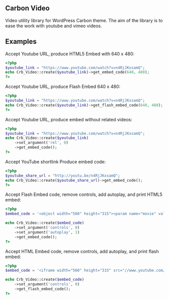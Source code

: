 ## Carbon Video

Video utility library for WordPress Carbon theme. The aim of the library is to ease the work with youtube and vimeo videos.

## Examples

Accept Youtube URL, produce HTML5 Embed with 640 x 480:

```php	
<?php
$youtube_link = "https://www.youtube.com/watch?v=n4RjJKxsamQ";
echo Crb_Video::create($youtube_link)->get_embed_code(640, 480);
?>
```

Accept Youtube URL, produce Flash Embed 640 x 480:

```php
<?php
$youtube_link = "https://www.youtube.com/watch?v=n4RjJKxsamQ";
echo Crb_Video::create($youtube_link)->get_flash_embed_code(640, 480);
?>
```

Accept Youtube URL, produce embed without related videos:

```php
<?php
$youtube_link = "https://www.youtube.com/watch?v=n4RjJKxsamQ";
echo Crb_Video::create($youtube_link)
    ->set_argument('rel', 0)
    ->get_embed_code();
?>
```

Accept YouTube shortlink Produce embed code:

```php
<?php
$youtube_share_url = "http://youtu.be/n4RjJKxsamQ";
echo Crb_Video::create($youtube_share_url)->get_embed_code();
?>
```

Accept Flash Embed code, remove controls, add autoplay, and print HTML5 embed:

```php
<?php
$embed_code = '<object width="560" height="315"><param name="movie" value="//www.youtube.com/v/n4RjJKxsamQ?version=3&amp;hl=en_US&amp;rel=0"></param><param name="allowFullScreen" value="true"></param><param name="allowscriptaccess" value="always"></param><embed src="//www.youtube.com/v/n4RjJKxsamQ?version=3&amp;hl=en_US&amp;rel=0" type="application/x-shockwave-flash" width="560" height="315" allowscriptaccess="always" allowfullscreen="true"></embed></object>';

echo Crb_Video::create($embed_code)
    ->set_argument('controls', 0)
    ->set_argument('autoplay', 1)
    ->get_embed_code();
?>
```

Accept HTML Embed code, remove controls, add autoplay, and print flash embed:

```php
<?php
$embed_code = '<iframe width="560" height="315" src="//www.youtube.com/embed/n4RjJKxsamQ?rel=0" frameborder="0" allowfullscreen></iframe>';

echo Crb_Video::create($embed_code)
    ->set_argument('controls', 0)
    ->get_flash_embed_code();
?>
```
